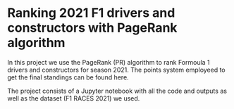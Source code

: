 # Ranking 2021 F1 drivers and constructors with PageRank algorithm

In this project we use the PageRank (PR) algorithm to rank Formoula 1 drivers and constructors for 
season 2021. The points system employeed to get the final standings can be found here.

The project consists of a Jupyter notebook with all the code and outputs as well as the dataset (F1 RACES 2021) we used.
